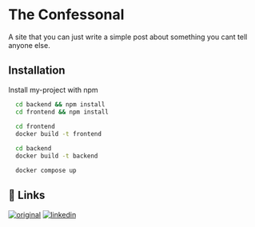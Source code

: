 # The Confessonal 

A site that you can just write a simple post about something you cant tell anyone else.




## Installation

Install my-project with npm

```bash
  cd backend && npm install
  cd frontend && npm install 
  
  cd frontend
  docker build -t frontend

  cd backend
  docker build -t backend

  docker compose up
```
    
## 🔗 Links
[![original](https://img.shields.io/badge/original-000?style=for-the-badge&logo=ko-fi&logoColor=white)](https://github.com/WesleySalesberry/The-Confessional/)
[![linkedin](https://img.shields.io/badge/linkedin-0A66C2?style=for-the-badge&logo=linkedin&logoColor=white)](https://www.linkedin.com/in/wessalesberry//)